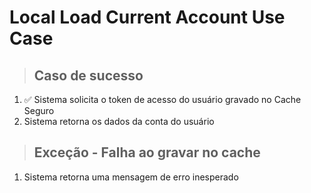# Local Load Current Account Use Case

> ## Caso de sucesso
1. ✅ Sistema solicita o token de acesso do usuário gravado no Cache Seguro
2. Sistema retorna os dados da conta do usuário

> ## Exceção - Falha ao gravar no cache
1. Sistema retorna uma mensagem de erro inesperado

